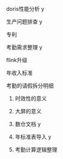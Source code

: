 doris性能分析 y

生产问题排查  y

专利

考勤需求整理 y

flink升级





年收入标准

考勤的请假拆分明细



1. 时效性的意义

2. 大屏的意义

     





1. 数仓文档 y
2. 年标准表导入 y
3. 考勤计算逻辑整理